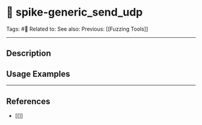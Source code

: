 # 💢 spike-generic_send_udp
Tags: #💢
Related to: 
See also: 
Previous: [[Fuzzing Tools]]

---
## Description


## Usage Examples


---
## References
- [[]]